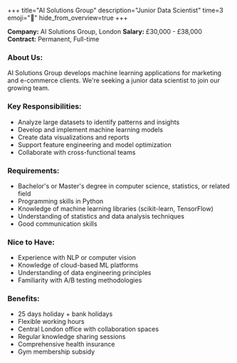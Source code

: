 +++
title="AI Solutions Group"
description="Junior Data Scientist"
time=3
emoji="🧠"
hide_from_overview=true
+++

**Company:** AI Solutions Group, London
**Salary:** £30,000 - £38,000
**Contract:** Permanent, Full-time

### About Us:

AI Solutions Group develops machine learning applications for marketing and e-commerce clients. We're seeking a junior data scientist to join our growing team.

### Key Responsibilities:

- Analyze large datasets to identify patterns and insights
- Develop and implement machine learning models
- Create data visualizations and reports
- Support feature engineering and model optimization
- Collaborate with cross-functional teams

### Requirements:

- Bachelor's or Master's degree in computer science, statistics, or related field
- Programming skills in Python
- Knowledge of machine learning libraries (scikit-learn, TensorFlow)
- Understanding of statistics and data analysis techniques
- Good communication skills

### Nice to Have:

- Experience with NLP or computer vision
- Knowledge of cloud-based ML platforms
- Understanding of data engineering principles
- Familiarity with A/B testing methodologies

### Benefits:

- 25 days holiday + bank holidays
- Flexible working hours
- Central London office with collaboration spaces
- Regular knowledge sharing sessions
- Comprehensive health insurance
- Gym membership subsidy
